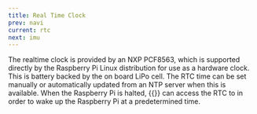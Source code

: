 ```yaml
---
title: Real Time Clock
prev: navi
current: rtc
next: imu
---
```

The realtime clock is provided by an NXP PCF8563, which is supported directly by the Raspberry Pi Linux distribution for use as a hardware clock. This is battery backed by the on board LiPo cell. The RTC time can be set manually or automatically updated  from an NTP server  when this is available. When the Raspberry Pi is halted, {{<ardhat>}} can access the RTC to in order to wake up the Raspberry Pi at a predetermined time. 